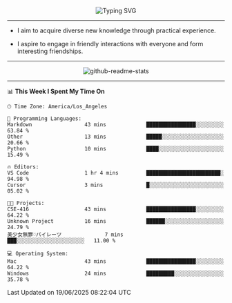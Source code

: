 <p align="center">
  <img src="https://readme-typing-svg.demolab.com?font=Fira+Code&weight=500&size=32&duration=2500&pause=1600&center=true&vCenter=true&random=false&width=1024&height=64&lines=Hi+there+%F0%9F%91%8B;I'm+delighted+you+could+make+it+here+%F0%9F%8E%89;I'm+Harry%2C+a+college+student+still+finding+my+way" alt="Typing SVG" />
</p>


---


- I aim to acquire diverse new knowledge through practical experience.

- I aspire to engage in friendly interactions with everyone and form interesting friendships.


---


<p align="center">
  <img src="https://github-readme-stats.vercel.app/api?username=Harry-Jing&show_icons=true" alt="github-readme-stats"/>
</p>


---

<!--START_SECTION:waka-->
📊 **This Week I Spent My Time On** 

```text
🕑︎ Time Zone: America/Los_Angeles

💬 Programming Languages: 
Markdown                 43 mins             ████████████████░░░░░░░░░   63.84 % 
Other                    13 mins             █████░░░░░░░░░░░░░░░░░░░░   20.66 % 
Python                   10 mins             ████░░░░░░░░░░░░░░░░░░░░░   15.49 % 

🔥 Editors: 
VS Code                  1 hr 4 mins         ████████████████████████░   94.98 % 
Cursor                   3 mins              █░░░░░░░░░░░░░░░░░░░░░░░░   05.02 % 

🐱‍💻 Projects: 
CSE-416                  43 mins             ████████████████░░░░░░░░░   64.22 % 
Unknown Project          16 mins             ██████░░░░░░░░░░░░░░░░░░░   24.79 % 
美少女無罪♡パイレーツ              7 mins              ███░░░░░░░░░░░░░░░░░░░░░░   11.00 % 

💻 Operating System: 
Mac                      43 mins             ████████████████░░░░░░░░░   64.22 % 
Windows                  24 mins             █████████░░░░░░░░░░░░░░░░   35.78 % 
```


 Last Updated on 19/06/2025 08:22:04 UTC
<!--END_SECTION:waka-->
